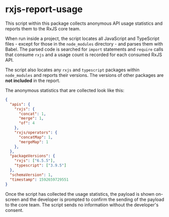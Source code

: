 # rxjs-report-usage

This script within this package collects anonymous API usage statistics and reports them to the RxJS core team.

When run inside a project, the script locates all JavaScript and TypeScript files - except for those in the `node_modules` directory - and parses them with Babel. The parsed code is searched for `import` statements and `require` calls that consume `rxjs` and a usage count is recorded for each consumed RxJS API.

The script also locates any `rxjs` and `typescript` packages within `node_modules` and reports their versions. The versions of other packages are **not included** in the report.

The anonymous statistics that are collected look like this:

```json
{
  "apis": {
    "rxjs": {
      "concat": 1,
      "merge": 1,
      "of": 4
    },
    "rxjs/operators": {
      "concatMap": 1,
      "mergeMap": 1
    },
  },
  "packageVersions": {
    "rxjs": ["6.5.5"],
    "typescript": ["3.9.5"]
  },
  "schemaVersion": 1,
  "timestamp": 1592659729551
}
```

Once the script has collected the usage statistics, the payload is shown on-screen and the developer is prompted to confirm the sending of the payload to the core team. The script sends no information without the developer's consent.
